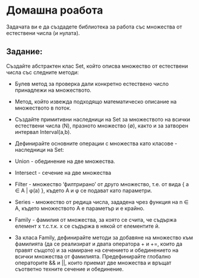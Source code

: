# Домашна роабота
Задачата ви е да създадете библиотека за работа със множества от естествени числа (и нулата). 
## Задание:
Създайте абстрактен клас Set, който описва множество от естествени числа със следните методи:
- Булев метод за проверка дали конкретно естествено число принадлежи на множеството.
- Метод, който извежда подходящо математическо описание на множеството в поток.
- Създайте примитивни наследници на Set за множеството на всички естествени числа (N),  празното множество (∅), както и за затворен интервал Interval(a,b).

- Дефинирайте основните операции с множества като класове - наследници на Set:
- Union - обединение на две множества.
- Intersect - сечение на две множества
- Filter - множество ‘филтрирано’ от друго множество, т.е. от вида { a ∈ A | φ(a) }, където A и φ се подават като параметри.
- Series - множество от редица числа, зададена чрез функция на n ∈ А, където множеството A е параметър и е крайно.
- Family - фамилия от множества, за която се счита, че съдържа елемент x т.с.т.к. x се съдържа в някой от елементите й.

- За класа Family, дефинирайте методи за добавяне на множество към фамилията (да се реализират и двата оператора + и +=, които да правят същото) и за намиране на сечението и обединението на всички множества от фамилията. Предефинирайте глобално операторите && и ||, които приемат две множества и връщат съответно техните сечение и обединение.
